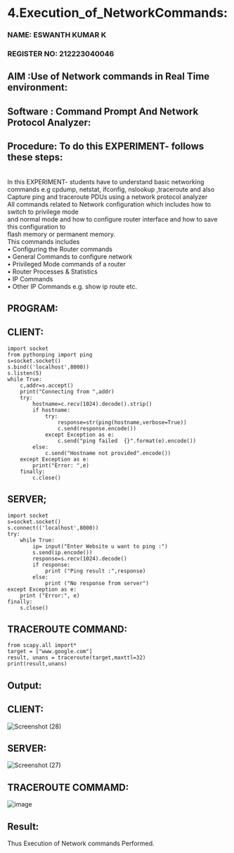 # 4.Execution_of_NetworkCommands:
### NAME: ESWANTH KUMAR K
### REGISTER NO: 212223040046

## AIM :Use of Network commands in Real Time environment:
## Software : Command Prompt And Network Protocol Analyzer:
## Procedure: To do this EXPERIMENT- follows these steps:
<BR>
In this EXPERIMENT- students have to understand basic networking commands e.g cpdump, netstat, ifconfig, nslookup ,traceroute and also Capture ping and traceroute PDUs using a network protocol analyzer 
<BR>
All commands related to Network configuration which includes how to switch to privilege mode
<BR>
and normal mode and how to configure router interface and how to save this configuration to
<BR>
flash memory or permanent memory.
<BR>
This commands includes
<BR>
• Configuring the Router commands
<BR>
• General Commands to configure network
<BR>
• Privileged Mode commands of a router 
<BR>
• Router Processes & Statistics
<BR>
• IP Commands
<BR>
• Other IP Commands e.g. show ip route etc.
<BR>

## PROGRAM:
## CLIENT:
```
import socket
from pythonping import ping
s=socket.socket()
s.bind(('localhost',8000))
s.listen(5)
while True:
    c,addr=s.accept()
    print("Connecting from ",addr)
    try:
        hostname=c.recv(1024).decode().strip()
        if hostname:
            try:
                response=str(ping(hostname,verbose=True))
                c.send(response.encode())
            except Exception as e:
                c.send("ping failed  {}".format(e).encode())
        else:
            c.send("Hostname not provided".encode())
    except Exception as e:
        print("Error: ",e)
    finally:
        c.close()
```
## SERVER;
```
import socket
s=socket.socket()
s.connect(('localhost',8000))
try:
    while True:
        ip= input("Enter Website u want to ping :")
        s.send(ip.encode())
        response=s.recv(1024).decode()
        if response:
            print ("Ping result :",response)
        else:
            print ("No response from server")
except Exception as e:
    print ("Error:", e)
finally:
    s.close()
```
## TRACEROUTE COMMAND:
```
from scapy.all import* 
target = ["www.google.com"] 
result, unans = traceroute(target,maxttl=32) 
print(result,unans)
```

## Output:
## CLIENT:
![Screenshot (28)](https://github.com/eswanth2005/4.Execution_of_NetworkCommends/assets/164656722/67a332b0-acdf-4455-983b-58d1e6628ee2)

## SERVER:
![Screenshot (27)](https://github.com/eswanth2005/4.Execution_of_NetworkCommends/assets/164656722/bfb70911-a1a7-47ea-9e3c-c616bfe1a749)

## TRACEROUTE COMMAMD:
![image](https://github.com/eswanth2005/4.Execution_of_NetworkCommends/assets/164656722/6d12fea7-1741-47b5-9cd6-dc72c8a1b23b)

## Result:
Thus Execution of Network commands Performed.
